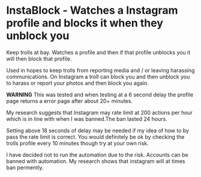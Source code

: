 # InstaBlock - Watches a Instagram profile and blocks it when they unblock you

Keep trolls at bay. Watches a profile and then if that profile unblocks you it will then block
that profile.

Used in hopes to keep trolls from reporting media and / or leaving harassing communications. On Instagram a troll can block you and then 
unblock you to harass or report your photos and then block you again.

**WARNING** 
This was tested and when testing at a 6 second delay the profile page returns a error page after about 20+ minutes.

My research suggests that Instagram may rate limit at 200 actions per hour which is in line with when I was banned.The ban lasted 24 
hours.

Setting above 18 seconds of delay may be needed if my idea of how to by pass the rate limit is correct. You would definitely be ok by
checking the trolls profile every 10 minutes though try at your own risk. 

I have decided not to run the automation due to the risk. Accounts can be banned with automation. My research shows that instagram will at 
times ban permently.
